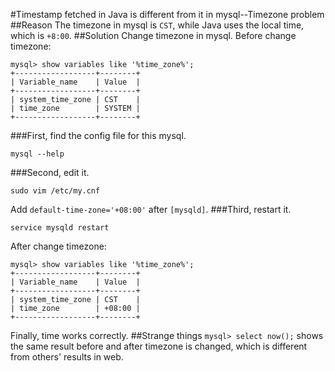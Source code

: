 #Timestamp fetched in Java is different from it in mysql--Timezone problem
##Reason
The timezone in mysql is `CST`, while Java uses the local time, which is `+8:00`.
##Solution
Change timezone in mysql.
Before change timezone:
```
mysql> show variables like '%time_zone%';
+------------------+--------+
| Variable_name    | Value  |
+------------------+--------+
| system_time_zone | CST    |
| time_zone        | SYSTEM |
+------------------+--------+
```
###First, find the config file for this mysql.
```
mysql --help
```
###Second, edit it.
```
sudo vim /etc/my.cnf
```
Add `default-time-zone='+08:00'` after `[mysqld]`.
###Third, restart it.
```
service mysqld restart
```
After change timezone:
```
mysql> show variables like '%time_zone%';
+------------------+--------+
| Variable_name    | Value  |
+------------------+--------+
| system_time_zone | CST    |
| time_zone        | +08:00 |
+------------------+--------+
```
Finally, time works correctly.
##Strange things
`mysql> select now();` shows the same result before and after timezone is changed, which is different from others' results in web.
